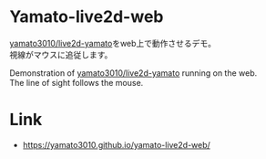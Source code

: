 # Yamato-live2d-web
[yamato3010/live2d-yamato](https://github.com/yamato3010/live2d-yamato)をweb上で動作させるデモ。  
視線がマウスに追従します。  

Demonstration of [yamato3010/live2d-yamato](https://github.com/yamato3010/live2d-yamato) running on the web.  
The line of sight follows the mouse.   

# Link
- https://yamato3010.github.io/yamato-live2d-web/